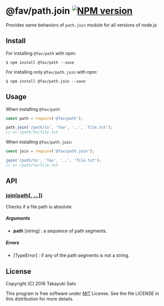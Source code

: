 @fav/path.join [![NPM version][npm-image]][npm-url]
====================

Provides same behaviors of `path.join` module for all versions of node.js

Install
-------

For installing `@fav/path` with npm:

```
$ npm install @fav/path --save
```

For installing only `@fav/path.join` with npm:

```
$ npm install @fav/path.join --save
```

Usage
-----

When installing `@fav/path`:

```js
const path = require('@fav/path');

path.join('/path/to', 'foo', '..', 'file.txt');
// => /path/to/file.txt
```

When installing `@fav/path.join`:

```js
const join = require('@fav/path.join');

join('/path/to', 'foo', '..', 'file.txt');
// => /path/to/file.txt
```

API
---

### <u>join(path[, ...])</u>

Checks if a file path is absolute.

##### Arguments

* **path** [string] : a sequence of path segments.

##### Errors

* [TypeError] : if any of the path segments is not a string.

License
-------

Copyright (C) 2016 Takayuki Sato

This program is free software under [MIT][mit-url] License.
See the file LICENSE in this distribution for more details.

[npm-image]: http://img.shields.io/badge/npm-v0.8.0-blue.svg
[npm-url]: https://www.npmjs.org/package/@fav/path/
[mit-url]: https://opensource.org/licenses/MIT

